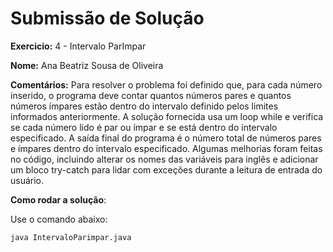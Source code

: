 # Submissão de Solução

**Exercicio:** 4 - Intervalo ParImpar

**Nome:** Ana Beatriz Sousa de Oliveira

**Comentários:** Para resolver o problema foi definido que,  para cada número inserido, o programa deve contar quantos números pares e quantos números ímpares estão dentro do intervalo definido pelos limites informados anteriormente. A solução fornecida usa um loop while e verifica se cada número lido é par ou ímpar e se está dentro do intervalo especificado. A saída final do programa é o número total de números pares e ímpares dentro do intervalo especificado. Algumas melhorias foram feitas no código, incluindo alterar os nomes das variáveis para inglês e adicionar um bloco try-catch para lidar com exceções durante a leitura de entrada do usuário.

**Como rodar a solução**: 

Use o comando abaixo: 
```bash
java IntervaloParimpar.java
```